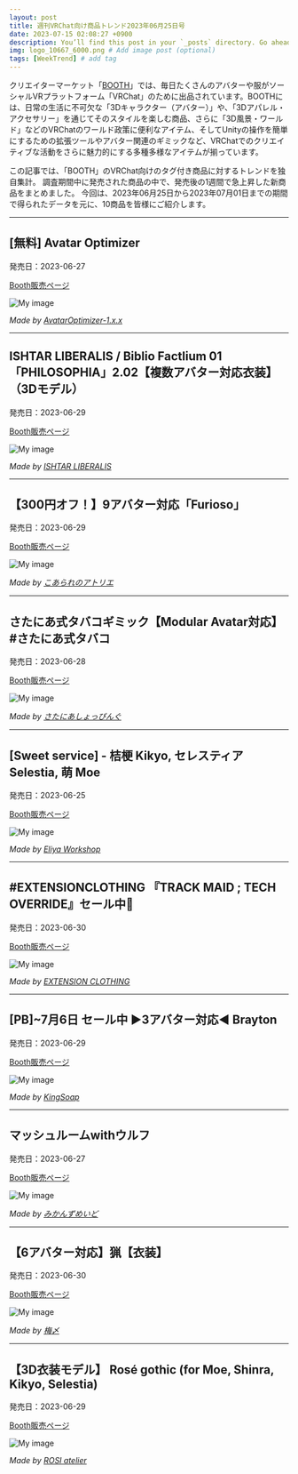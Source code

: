 ```yaml
---
layout: post
title: 週刊VRChat向け商品トレンド2023年06月25日号
date: 2023-07-15 02:08:27 +0900
description: You’ll find this post in your `_posts` directory. Go ahead and edit it and re-build the site to see your changes. # Add post description (optional)
img: logo_10667_6000.png # Add image post (optional)
tags: [WeekTrend] # add tag
---
```


クリエイターマーケット「[BOOTH](https://booth.pm/ja)」では、毎日たくさんのアバターや服がソーシャルVRプラットフォーム「VRChat」のために出品されています。BOOTHには、日常の生活に不可欠な「3Dキャラクター（アバター）」や、「3Dアパレル・アクセサリー」を通じてそのスタイルを楽しむ商品、さらに「3D風景・ワールド」などのVRChatのワールド政策に便利なアイテム、そしてUnityの操作を簡単にするための拡張ツールやアバター関連のギミックなど、VRChatでのクリエイティブな活動をさらに魅力的にする多種多様なアイテムが揃っています。

この記事では、「BOOTH」のVRChat向けのタグ付き商品に対するトレンドを独自集計。
調査期間中に発売された商品の中で、発売後の1週間で急上昇した新商品をまとめました。
今回は、2023年06月25日から2023年07月01日までの期間で得られたデータを元に、10商品を皆様にご紹介します。


---
## [無料] Avatar Optimizer

発売日：2023-06-27

[Booth販売ページ](https://booth.pm/ja/items/4885109)

![My image](https://booth.pximg.net/c/620x620/295ad16c-2a77-48d8-8fdc-e988a157b6a9/i/4885109/39a0a87c-f575-4ca0-a33b-796582df2bb2_base_resized.jpg)

*Made by [AvatarOptimizer-1.x.x](https://anatawa12.booth.pm)*

---
## ISHTAR LIBERALIS / Biblio Factlium 01「PHILOSOPHIA」2.02【複数アバター対応衣装】（3Dモデル）

発売日：2023-06-29

[Booth販売ページ](https://booth.pm/ja/items/4867558)

![My image](https://booth.pximg.net/c/620x620/5b222c69-406e-4f86-8152-f735e570ffce/i/4867558/a8825715-5d42-42e9-9054-1b25be475d45_base_resized.jpg)

*Made by [ISHTAR LIBERALIS](https://ishtar.booth.pm)*

---
## 【300円オフ！】9アバター対応「Furioso」

発売日：2023-06-29

[Booth販売ページ](https://booth.pm/ja/items/4894149)

![My image](https://booth.pximg.net/c/620x620/2b252a6b-baf5-4f89-a925-5487649661c3/i/4894149/5a56f282-d78b-412f-b3ba-6ee6c65e695d_base_resized.jpg)

*Made by [こあられのアトリエ](https://koarare-atelier.booth.pm)*

---
## さたにあ式タバコギミック【Modular Avatar対応】　#さたにあ式タバコ

発売日：2023-06-28

[Booth販売ページ](https://booth.pm/ja/items/4835743)

![My image](https://booth.pximg.net/c/620x620/d48aff76-6ba4-4edc-aa70-2420b9eaf360/i/4835743/6c120da4-07aa-4f55-95a8-fb078cc57c19_base_resized.jpg)

*Made by [さたにあしょっぴんぐ](https://saturnianshop.booth.pm)*

---
## [Sweet service] - 桔梗 Kikyo, セレスティア Selestia, 萌 Moe

発売日：2023-06-25

[Booth販売ページ](https://booth.pm/ja/items/4862706)

![My image](https://booth.pximg.net/c/620x620/61410ef3-64be-45c4-825a-1b5fa662d9c5/i/4862706/f2f0d5d8-f473-4292-906c-067efa5f1d5b_base_resized.jpg)

*Made by [Eliya Workshop](https://eliya.booth.pm)*

---
## #EXTENSIONCLOTHING 『TRACK MAID ; TECH OVERRIDE』セール中💜

発売日：2023-06-30

[Booth販売ページ](https://booth.pm/ja/items/4896660)

![My image](https://booth.pximg.net/c/620x620/87b70515-e32e-4a2e-bf41-317cf2c2177c/i/4896660/7ab76633-0381-40e5-8f9f-8b3ef1a6edee_base_resized.jpg)

*Made by [EXTENSION CLOTHING](https://extension.booth.pm)*

---
## [PB]~7月6日 セール中 ▶3アバター対応◀ Brayton

発売日：2023-06-29

[Booth販売ページ](https://booth.pm/ja/items/4893582)

![My image](https://booth.pximg.net/c/620x620/01031b78-5e76-4492-acda-5dfe5475171d/i/4893582/4e23ad7e-11cd-4399-8d4b-9fcbca9a3729_base_resized.jpg)

*Made by [KingSoap](https://kingsoap.booth.pm)*

---
## マッシュルームwithウルフ

発売日：2023-06-27

[Booth販売ページ](https://booth.pm/ja/items/4888756)

![My image](https://booth.pximg.net/c/620x620/40d9c78c-b945-42f8-8bde-6199858d5c0f/i/4888756/321fba61-36da-4cd0-9b5d-af5eef34aedf_base_resized.jpg)

*Made by [みかんずめいど](https://mikanhouse.booth.pm)*

---
## 【6アバター対応】猟【衣装】

発売日：2023-06-30

[Booth販売ページ](https://booth.pm/ja/items/4896086)

![My image](https://booth.pximg.net/c/620x620/f783e2bb-173c-43f6-ac50-e60a54efa40a/i/4896086/15d7765b-2be1-4c20-b846-7afd4dfd82ec_base_resized.jpg)

*Made by [梅〆](https://kasuyamei.booth.pm)*

---
## 【3D衣装モデル】 Rosé gothic (for Moe, Shinra, Kikyo, Selestia)

発売日：2023-06-29

[Booth販売ページ](https://booth.pm/ja/items/4892268)

![My image](https://booth.pximg.net/c/620x620/b4dcc0ab-838f-4053-8083-2d58874b213c/i/4892268/feac3b95-99b3-48ee-8f6a-36af51650612_base_resized.jpg)

*Made by [ROSI atelier](https://happyrosi.booth.pm)*
